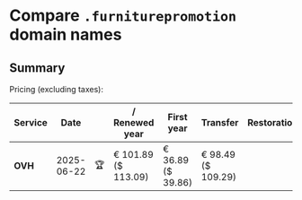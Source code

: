 # Compare `.furniturepromotion` domain names

## Summary

Pricing (excluding taxes):

| Service | Date |  | / Renewed year | First year | Transfer | Restoration |
|--|--|--|--|--|--|--|
| **OVH** | 2025-06-22 | 🏆 | € 101.89<br>($ 113.09) | € 36.89<br>($ 39.86) | € 98.49<br>($ 109.29) |  |
